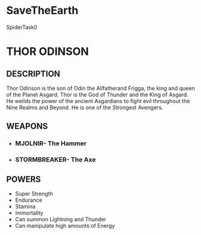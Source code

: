 # SaveTheEarth
SpiderTask0

# THOR ODINSON

## DESCRIPTION

Thor Odinson is the son of Odin the Allfatherand Frigga, the king and queen of the Planet Asgard. Thor is the God of Thunder and the King of Asgard. He weilds the power of the ancient Asgardians to fight evil throughout the Nine Realms and Beyond. He is one of the Strongest Avengers.

## WEAPONS

 - ### MJOLNIR- The Hammer
 - ### STORMBREAKER-  The Axe

## POWERS

 - Super Strength
 - Endurance
 - Stamina
 - Immortality
 - Can summon Lightning and Thunder
 - Can manipulate high amounts of Energy





